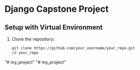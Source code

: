 # Django Capstone Project

## Setup with Virtual Environment

1. Clone the repository:

   ```bash
   git clone https://github.com/your_username/your_repo.git
   cd your_repo
"# my_project" 
"# my_project" 
